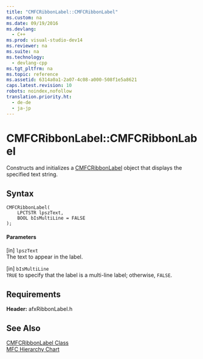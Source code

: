 ```yaml
---
title: "CMFCRibbonLabel::CMFCRibbonLabel"
ms.custom: na
ms.date: 09/19/2016
ms.devlang: 
  - C++
ms.prod: visual-studio-dev14
ms.reviewer: na
ms.suite: na
ms.technology: 
  - devlang-cpp
ms.tgt_pltfrm: na
ms.topic: reference
ms.assetid: 6314a0a1-2a07-4c08-a000-508f1e5a8621
caps.latest.revision: 10
robots: noindex,nofollow
translation.priority.ht: 
  - de-de
  - ja-jp
---
```

# CMFCRibbonLabel::CMFCRibbonLabel
Constructs and initializes a [CMFCRibbonLabel](../vs140/CMFCRibbonLabel-Class.md) object that displays the specified text string.  
  
## Syntax  
  
```  
CMFCRibbonLabel(  
    LPCTSTR lpszText,  
    BOOL bIsMultiLine = FALSE  
);  
```  
  
#### Parameters  
 [in] `lpszText`  
 The text to appear in the label.  
  
 [in] `bIsMultiLine`  
 `TRUE` to specify that the label is a multi-line label; otherwise, `FALSE`.  
  
## Requirements  
 **Header:** afxRibbonLabel.h  
  
## See Also  
 [CMFCRibbonLabel Class](../vs140/CMFCRibbonLabel-Class.md)   
 [MFC Hierarchy Chart](../vs140/Hierarchy-Chart.md)